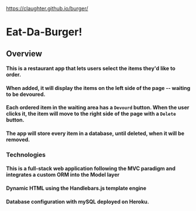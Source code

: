 https://claughter.github.io/burger/

# Eat-Da-Burger!

## Overview

#### This is a restaurant app that lets users select the items they'd like to order.

#### When added, it will display the items on the left side of the page -- waiting to be devoured.

#### Each ordered item in the waiting area has a `Devourd` button. When the user clicks it, the item will move to the right side of the page with a `Delete` button.

#### The app will store every item in a database, until deleted, when it will be removed.

### Technologies

#### This is a full-stack web application following the MVC paradigm and integrates a custom ORM into the Model layer

#### Dynamic HTML using the Handlebars.js template engine

#### Database configuration with mySQL deployed on Heroku.
